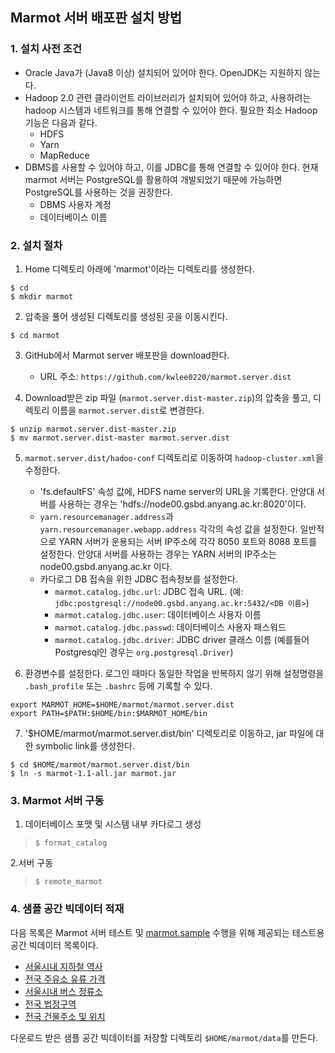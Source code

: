 ## Marmot 서버 배포판 설치 방법

### 1. 설치 사전 조건
* Oracle Java가 (Java8 이상) 설치되어 있어야 한다. OpenJDK는 지원하지 않는다.
* Hadoop 2.0 관련 클라이언트 라이브러리가 설치되어 있어야 하고, 사용하려는 hadoop
 	시스템과 네트워크를 통해 연결할 수 있어야 한다. 필요한 최소 Hadoop 기능은
	다음과 같다.
	- HDFS
	- Yarn
	- MapReduce
* DBMS를 사용할 수 있어야 하고, 이를 JDBC를 통해 연결할 수 있어야 한다. 현재 marmot 서버는
PostgreSQL를 활용하여 개발되었기 때문에 가능하면 PostgreSQL를 사용하는 것을 권장한다.
	- DBMS 사용자 계정
	- 데이터베이스 이름

### 2. 설치 절차
1. Home 디렉토리 아래에 'marmot'이라는 디렉토리를 생성한다.
<pre><code>$ cd
$ mkdir marmot
</code></pre>

2. 압축을 풀어 생성된 디렉토리를 생성된 곳을 이동시킨다.
<pre><code>$ cd marmot</code></pre>

3. GitHub에서 Marmot server 배포판을 download한다.
	* URL 주소: `https://github.com/kwlee0220/marmot.server.dist`

4. Download받은 zip 파일 (`marmot.server.dist-master.zip`)의 압축을 풀고, 디렉토리 이름을 `marmot.server.dist`로 변경한다.
<pre><code>$ unzip marmot.server.dist-master.zip
$ mv marmot.server.dist-master marmot.server.dist
</code></pre>

5. `marmot.server.dist/hadoo-conf` 디렉토리로 이동하여 `hadoop-cluster.xml`을 수정한다.
	- 'fs.defaultFS' 속성 값에, HDFS name server의 URL을 기록한다. 안양대 서버를 사용하는
	경우는 'hdfs://node00.gsbd.anyang.ac.kr:8020'이다. 
	- `yarn.resourcemanager.address`과 `yarn.resourcemanager.webapp.address` 각각의 속성 값을 설정한다.
		일반적으로 YARN 서버가 운용되는 서버 IP주소에 각각 8050 포트와 8088 포트를 설정한다.
		안양대 서버를 사용하는 경우는 YARN 서버의 IP주소는 node00.gsbd.anyang.ac.kr 이다.
	- 카다로그 DB 접속을 위한 JDBC 접속정보를 설정한다.
		* `marmot.catalog.jdbc.url`: JDBC 접속 URL.
			(예: `jdbc:postgresql://node00.gsbd.anyang.ac.kr:5432/<DB 이름>`)
		*  `marmot.catalog.jdbc.user`: 데이터베이스 사용자 이름
		*  `marmot.catalog.jdbc.passwd`: 데이터베이스 사용자 패스워드
		*  `marmot.catalog.jdbc.driver`: JDBC driver 클래스 이름
			(예를들어 Postgresql인 경우는 `org.postgresql.Driver`)

6. 환경변수를 설정한다. 로그인 때마다 동일한 작업을 반복하지 않기 위해 설정명령을
	`.bash_profile` 또는 `.bashrc` 등에 기록할 수 있다.
<pre><code>export MARMOT_HOME=$HOME/marmot/marmot.server.dist
export PATH=$PATH:$HOME/bin:$MARMOT_HOME/bin
</code></pre>

7. '$HOME/marmot/marmot.server.dist/bin' 디렉토리로 이동하고, jar 파일에 대한 symbolic link를 생성한다.
<pre><code>$ cd $HOME/marmot/marmot.server.dist/bin
$ ln -s marmot-1.1-all.jar marmot.jar
</code></pre>


### 3. Marmot 서버 구동

1. 데이터베이스 포맷 및 시스템 내부 카다로그 생성
>`$ format_catalog`

2.서버 구동
> `$ remote_marmot`

### 4. 샘플 공간 빅데이터 적재
다음 목록은 Marmot 서버 테스트 및 [marmot.sample](https://github.com/kwlee0220/marmot.sample) 수행을 위해
제공되는 테스트용 공간 빅데이터 목록이다.
* [서울시내 지하철 역사](https://drive.google.com/open?id=0B91zOnJKcETKbzdNQjItVmd6T0U)
* [전국 주유소 유류 가격](https://drive.google.com/open?id=0B91zOnJKcETKRGtZbjBIUG5HYkk)
* [서울시내 버스 정류소](https://drive.google.com/open?id=0B91zOnJKcETKSUpBUkVsbjVLVWc)
* [전국 법정구역](https://drive.google.com/open?id=0B91zOnJKcETKQ1hGT2pDOUdDU28)
* [전국 건물주소 및 위치](https://drive.google.com/open?id=0B91zOnJKcETKc3ctR0poVURCUUk)

다운로드 받은 샘플 공간 빅데이터를 저장할 디렉토리 `$HOME/marmot/data`를 만든다.
